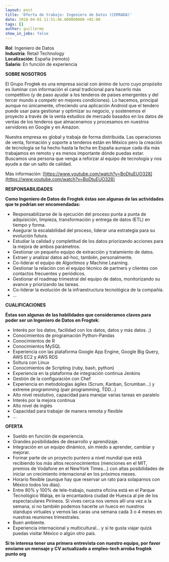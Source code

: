 ```yaml
---
layout: post
title: 'Oferta de trabajo: Ingeniero de Datos (CERRADA)'
date: 2018-04-01 11:51:46.000000000 +01:00
tags: []
author: guillermo
show_in_jobs: false
---
```

**Rol**: Ingeniero de Datos  
**Industria**: Retail Technology  
**Localización**: España (remoto)  
**Salario**: En función de experiencia

**SOBRE NOSOTROS**

El Grupo Frogtek es una empresa social con ánimo de lucro cuyo propósito es iluminar con información el canal tradicional para hacerlo más competitivo (y de paso ayudar a los tenderos de países emergentes y del tercer mundo a competir en mejores condiciones). Lo hacemos, principal aunque no únicamente, ofreciendo una aplicación Android que el tendero puede usar para gestionar y optimizar su negocio, y sostenemos el proyecto a través de la venta estudios de mercado basados en los datos de ventas de los tenderos que almacenamos y procesamos en nuestros servidores en Google y en Amazon.

Nuestra empresa es global y trabaja de forma distribuida. Las operaciones de venta, formación y soporte a tenderos están en México pero la creación de tecnología se ha hecho hasta la fecha en España aunque cada día más trabajamos en remoto y es menos importante dónde puedas estar. Buscamos una persona que venga a reforzar al equipo de tecnología y nos ayude a dar un salto de calidad.

Más información: [https://www.youtube.com/watch?v=BoDtuEUO328](https://www.youtube.com/watch?v=BoDtuEUO328)

**RESPONSABILIDADES**

**Como Ingeniero de Datos de Frogtek éstas son algunas de las actividades que te podrían ser encomendadas:**

- Responsabilizarse de la ejecución del proceso punta a punta de adquisición, limpieza, transformación y entrega de datos (ETL) en tiempo y forma.
- Asegurar la escalabilidad del proceso, liderar una estrategia para su evolución futura.
- Estudiar la calidad y completitud de los datos priorizando acciones para la mejora de ambos parámetros.
- Gestionar un pequeño equipo de extracción y tratamiento de datos.
- Extraer y analizar datos ad-hoc, también, personalmente.
- Co-liderar el equipo de Algoritmos y Machine Learning.
- Gestionar la relación con el equipo técnico de partners y clientes con contactos frecuentes y periódicos.
- Gestionar el roadmap trimestral del equipo de datos, monitorizando su avance y priorizando las tareas.
- Co-liderar la evolución de la infraestructura tecnológica de la compañía.
- ...

**CUALIFICACIONES**

**Éstas son algunas de las habilidades que consideramos claves para poder ser un Ingeniero de Datos en Frogtek:**

- Interés por los datos, facilidad con los datos, datos y más datos. ;)
- Conocimientos de programación Python-Pandas
- Conocimientos de R
- Conocimientos MySQL
- Experiencia con las plataforma Google App Engine, Google Big Query, AWS EC2 y AWS RDS
- Soltura con Linux
- Conocimientos de Scripting (ruby, bash, python)
- Experiencia en la plataforma de integración continua Jenkins
- Gestión de la configuración con Chef
- Experiencia en metodologías ágiles (Scrum, Kanban, Scrumban…) y extreme programming (pair programming, TDD…)
- Alto nivel resolutivo, capacidad para manejar varias tareas en paralelo
- Interés por la mejora continua
- Alto nivel de inglés
- Capacidad para trabajar de manera remota y flexible
- …

**OFERTA**

- Sueldo en función de experiencia.
- Grandes posibilidades de desarrollo y aprendizaje.
- Integración en un equipo dinámico, sin miedo a aprender, cambiar y mejorar.
- Formar parte de un proyecto puntero a nivel mundial que está recibiendo los más altos reconocimientos (menciones en el MIT, premios de Vodafone en el NewYork Times…) con altas posibilidades de iniciar un crecimiento internacional en los próximos meses.
- Horario flexible (aunque hay que reservar un rato para solaparnos con México todos los días).
- Entre 80% y 100% de tele-trabajo, nuestra oficina está en el Parque Tecnológico Walqa, en la encantadora ciudad de Huesca al pie de los espectaculares Pirineos. Si vives cerca nos vemos allí una vez a la semana, si no también podemos hacerte un hueco en nuestros standups virtuales y vernos las caras una semana cada 3 o 4 meses en nuestras reuniones trimestrales.
- Buen ambiente.
- Experiencia internacional y multicultural… y si te gusta viajar quizá puedas visitar México o algún otro país.

**Si te interesa tener una primera entrevista con nuestro equipo, por favor envíame un mensaje y CV actualizado a empleo-tech arroba frogtek punto org**
